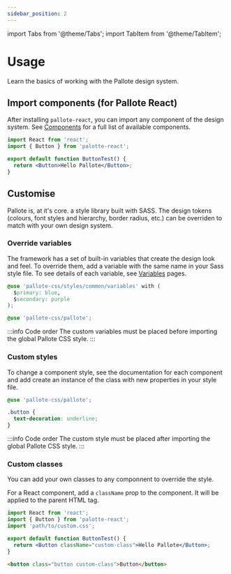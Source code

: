 ```yaml
---
sidebar_position: 2
---
```

import Tabs from '@theme/Tabs';
import TabItem from '@theme/TabItem';

# Usage

Learn the basics of working with the Pallote design system.

## Import components (for Pallote React)

After installing `pallote-react`, you can import any component of the design system. See [Components](/docs/category/components) for a full list of available components.

```jsx
import React from 'react';
import { Button } from 'palotte-react';

export default function ButtonTest() {
  return <Button>Hello Pallote</Button>;
}
```

## Customise

Pallote is, at it's core. a style library built with SASS. The design tokens (colours, font styles and hierarchy, border radius, etc.) can be overriden to match with your own design system.

### Override variables

The framework has a set of built-in variables that create the design look and feel. To override them, add a variable with the same name in your Sass style file. To see details of each variable, see [Variables](/docs/category/variables/) pages.

```css
@use 'pallote-css/styles/common/variables' with (
  $primary: blue,
  $secondary: purple
);

@use 'pallote-css/pallote';
```

:::info Code order
The custom variables must be placed before importing the global Pallote CSS style.
:::

### Custom styles

To change a component style, see the documentation for each component and add create an instance of the class with new properties in your style file.

```css
@use 'pallote-css/pallote';

.button {
  text-decoration: underline;
}
```

:::info Code order
The custom style must be placed after importing the global Pallote CSS style.
:::

### Custom classes

You can add your own classes to any componnent to override the style.

<Tabs groupId="package" queryString>
  <TabItem value="react" label="React">

For a React component, add a `className` prop to the component. It will be applied to the parent HTML tag.

```jsx
import React from 'react';
import { Button } from 'palotte-react';
import 'path/to/custom.css';

export default function ButtonTest() {
  return <Button className="custom-class">Hello Pallote</Button>;
}
```
  </TabItem>
  <TabItem value="css" label="CSS">

```html
<button class="button custom-class">Button</button>
```
  </TabItem>
</Tabs>
